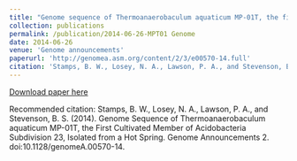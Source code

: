```yaml
---
title: "Genome sequence of Thermoanaerobaculum aquaticum MP-01T, the first cultivated member of Acidobacteria subdivision 23, isolated from a hot spring"
collection: publications
permalink: /publication/2014-06-26-MPT01 Genome
date: 2014-06-26
venue: 'Genome announcements'
paperurl: 'http://genomea.asm.org/content/2/3/e00570-14.full'
citation: 'Stamps, B. W., Losey, N. A., Lawson, P. A., and Stevenson, B. S. (2014). Genome Sequence of Thermoanaerobaculum aquaticum MP-01T, the First Cultivated Member of Acidobacteria Subdivision 23, Isolated from a Hot Spring. Genome Announcements 2. doi:10.1128/genomeA.00570-14.'
---
```


<a href='http://genomea.asm.org/content/2/3/e00570-14.full'>Download paper here</a>

Recommended citation: Stamps, B. W., Losey, N. A., Lawson, P. A., and Stevenson, B. S. (2014). Genome Sequence of Thermoanaerobaculum aquaticum MP-01T, the First Cultivated Member of Acidobacteria Subdivision 23, Isolated from a Hot Spring. Genome Announcements 2. doi:10.1128/genomeA.00570-14.